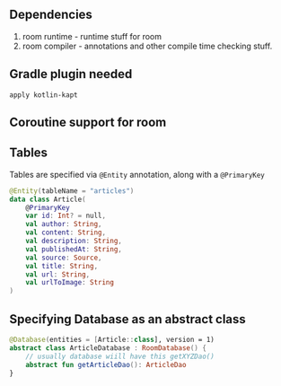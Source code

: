 

## Dependencies

1. room runtime - runtime stuff for room
2. room compiler - annotations and other compile time checking stuff.

## Gradle plugin needed

`apply kotlin-kapt`

## Coroutine support for room

## Tables

Tables are specified via `@Entity` annotation, along with a `@PrimaryKey`

```kt
@Entity(tableName = "articles")
data class Article(
    @PrimaryKey
    var id: Int? = null,
    val author: String,
    val content: String,
    val description: String,
    val publishedAt: String,
    val source: Source,
    val title: String,
    val url: String,
    val urlToImage: String
)
```

## Specifying Database as an abstract class

```kotlin
@Database(entities = [Article::class], version = 1)
abstract class ArticleDatabase : RoomDatabase() {
    // usually database wiill have this getXYZDao()
    abstract fun getArticleDao(): ArticleDao
}
```